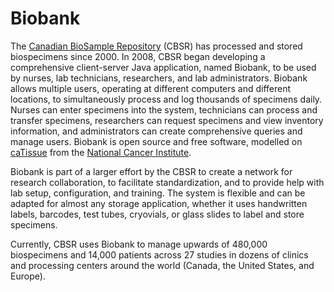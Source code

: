 # Biobank

The [Canadian BioSample Repository](http://biosample.ca "Title") (CBSR) has
processed and stored biospecimens since 2000. In 2008, CBSR began developing a
comprehensive client-server Java application, named Biobank, to be used by
nurses, lab technicians, researchers, and lab administrators.  Biobank allows
multiple users, operating at different computers and different locations, to
simultaneously process and log thousands of specimens daily. Nurses can enter
specimens into the system, technicians can process and transfer specimens,
researchers can request specimens and view inventory information, and
administrators can create comprehensive queries and manage users. Biobank is
open source and free software, modelled on
[caTissue](http://cbmi.wustl.edu/html/caTissue.html) from the [National Cancer
Institute](http://www.cancer.gov/).

Biobank is part of a larger effort by the CBSR to create a network for research
collaboration, to facilitate standardization, and to provide help with lab
setup, configuration, and training. The system is flexible and can be adapted
for almost any storage application, whether it uses handwritten labels,
barcodes, test tubes, cryovials, or glass slides to label and store specimens.

Currently, CBSR uses Biobank to manage upwards of 480,000 biospecimens and
14,000 patients across 27 studies in dozens of clinics and processing centers
around the world (Canada, the United States, and Europe).
